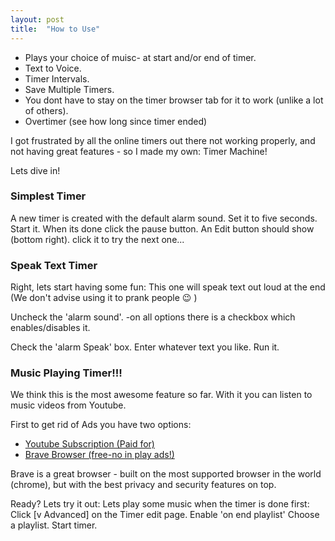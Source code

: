 ```yaml
---
layout: post
title:  "How to Use"
---
```


- Plays your choice of muisc- at start and/or end of timer.
- Text to Voice.
- Timer Intervals.
- Save Multiple Timers.
- You dont have to stay on the timer browser tab for it to work (unlike a lot of others).
- Overtimer (see how long since timer ended)

I got frustrated by all the online timers out there not working properly, and not having great features - so I made my own: Timer Machine!

Lets dive in!

### Simplest Timer
A new timer is created with the default alarm sound.
Set it to five seconds.
Start it.
When its done click the pause button. An Edit button
should show (bottom right). click it to try the next one...

### Speak Text Timer
Right, lets start having some fun:
This one will speak text out loud at the end
(We don't advise using it to prank people :wink: )

Uncheck the 'alarm sound'. -on all options there is a checkbox which enables/disables it. 

Check the 'alarm Speak' box. Enter whatever text you like. Run it.

### Music Playing Timer!!!

We think this is the most awesome feature so far.
With it you can listen to music videos from Youtube.

First to get rid of Ads you have two options:

- [Youtube Subscription (Paid for)](https://youtube.com)
 - [Brave Browser (free-no in play ads!)](https://brave.com)

Brave is a great browser - built on the most supported browser in the world (chrome), but with the best privacy and security features on top. 

Ready? Lets try it out:
Lets play some music when the timer is done first:
Click [v Advanced] on the Timer edit page.
Enable 'on end playlist'
Choose a playlist.
Start timer.








